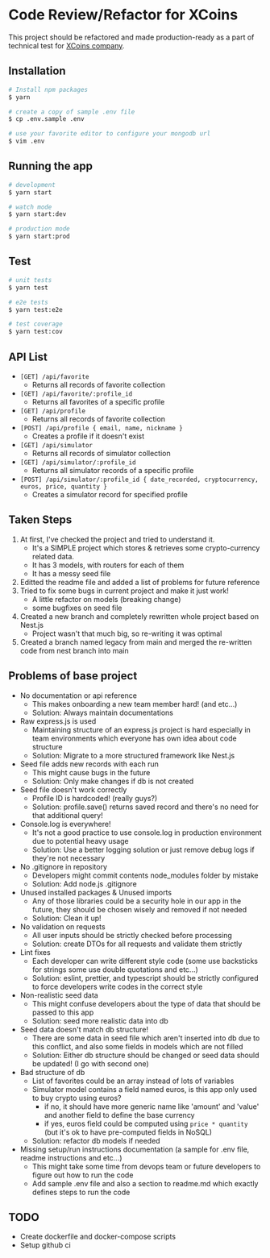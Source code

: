 # Code Review/Refactor for XCoins

This project should be refactored and made production-ready as a part of technical test for [XCoins company](http://xcoins.com).


## Installation

```bash
# Install npm packages
$ yarn

# create a copy of sample .env file
$ cp .env.sample .env

# use your favorite editor to configure your mongodb url
$ vim .env
```

## Running the app

```bash
# development
$ yarn start

# watch mode
$ yarn start:dev

# production mode
$ yarn start:prod
```

## Test

```bash
# unit tests
$ yarn test

# e2e tests
$ yarn test:e2e

# test coverage
$ yarn test:cov
```

## API List
- `[GET] /api/favorite`
    - Returns all records of favorite collection
- `[GET] /api/favorite/:profile_id`
    - Returns all favorites of a specific profile
- `[GET] /api/profile`
    - Returns all records of favorite collection
- `[POST] /api/profile { email, name, nickname }`
    - Creates a profile if it doesn't exist
- `[GET] /api/simulator`
    - Returns all records of simulator collection
- `[GET] /api/simulator/:profile_id`
    - Returns all simulator records of a specific profile
- `[POST] /api/simulator/:profile_id { date_recorded, cryptocurrency, euros, price, quantity }`
    - Creates a simulator record for specified profile

## Taken Steps
1. At first, I've checked the project and tried to understand it.
    - It's a SIMPLE project which stores & retrieves some crypto-currency related data.
    - It has 3 models, with routers for each of them
    - It has a messy seed file
2. Editted the readme file and added a list of problems for future reference
3. Tried to fix some bugs in current project and make it just work!
    - A little refactor on models (breaking change)
    - some bugfixes on seed file
4. Created a new branch and completely rewritten whole project based on Nest.js
    - Project wasn't that much big, so re-writing it was optimal
5. Created a branch named legacy from main and merged the re-written code from nest branch into main

## Problems of base project
- No documentation or api reference
    - This makes onboarding a new team member hard! (and etc...)
    - Solution: Always maintain documentations
- Raw express.js is used
    - Maintaining structure of an express.js project is hard especially in team environments which everyone has own idea about code structure
    - Solution: Migrate to a more structured framework like Nest.js
- Seed file adds new records with each run
    - This might cause bugs in the future
    - Solution: Only make changes if db is not created
- Seed file doesn't work correctly
    - Profile ID is hardcoded! (really guys?)
    - Solution: profile.save() returns saved record and there's no need for that additional query!
- Console.log is everywhere!
    - It's not a good practice to use console.log in production environment due to potential heavy usage
    - Solution: Use a better logging solution or just remove debug logs if they're not necessary
- No .gitignore in repository
    - Developers might commit contents node_modules folder by mistake
    - Solution: Add node.js .gitignore
- Unused installed packages & Unused imports
    - Any of those libraries could be a security hole in our app in the future, they should be chosen wisely and removed if not needed
    - Solution: Clean it up!
- No validation on requests
    - All user inputs should be strictly checked before processing
    - Solution: create DTOs for all requests and validate them strictly
- Lint fixes
    - Each developer can write different style code (some use backsticks for strings some use double quotations and etc...)
    - Solution: eslint, prettier, and typescript should be strictly configured to force developers write codes in the correct style
- Non-realistic seed data
    - This might confuse developers about the type of data that should be passed to this app
    - Solution: seed more realistic data into db
- Seed data doesn't match db structure!
    - There are some data in seed file which aren't inserted into db due to this conflict, and also some fields in models which are not filled
    - Solution: Either db structure should be changed or seed data should be updated! (I go with second one)
- Bad structure of db
    - List of favorites could be an array instead of lots of variables
    - Simulator model contains a field named euros, is this app only used to buy crypto using euros?
        - if no, it should have more generic name like 'amount' and 'value' and another field to define the base currency
        - if yes, euros field could be computed using `price * quantity` (but it's ok to have pre-computed fields in NoSQL)
    - Solution: refactor db models if needed
- Missing setup/run instructions documentation (a sample for .env file, readme instructions and etc...)
    - This might take some time from devops team or future developers to figure out how to run the code
    - Add sample .env file and also a section to readme.md which exactly defines steps to run the code

## TODO
- Create dockerfile and docker-compose scripts
- Setup github ci
